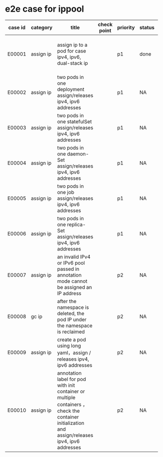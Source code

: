 # e2e case for ippool

| case id | category  | title                                 |check point | priority | status | other |
|---------|-----------|---------------------------------------|------------|----------|--------|-------|
| E00001  | assign ip | assign ip to a pod for case ipv4, ipv6, dual-stack ip || p1   | done   | In all use cases, do not create pods in the default namespace  |
| E00002  | assign ip | two pods in one deployment assign/releases ipv4, ipv6 addresses||p1|NA||
| E00003  | assign ip | two pods in one statefulSet assign/releases ipv4, ipv6 addresses||p1|NA||
| E00004  | assign ip | two pods in one daemon-Set assign/releases ipv4, ipv6 addresses||p1|NA||
| E00005  | assign ip | two pods in one job assign/releases ipv4, ipv6 addresses||p1|NA||
| E00006  | assign ip | two pods in one replica-Set assign/releases ipv4, ipv6 addresses||p1|NA||
| E00007  | assign ip | an invalid IPv4 or IPv6 pool passed in annotation mode cannot be assigned an IP address||p2|NA||
| E00008  | gc ip | after the namespace is deleted, the pod IP under the namespace is reclaimed ||p2|NA||
| E00009  | assign ip | create a pod using long yaml，assign / releases ipv4, ipv6 addresses ||p2|NA||
| E00010  | assign ip | annotation label for pod with init container or multiple containers ，check the container initialization and assign/releases ipv4, ipv6 addresses||p2|NA||
